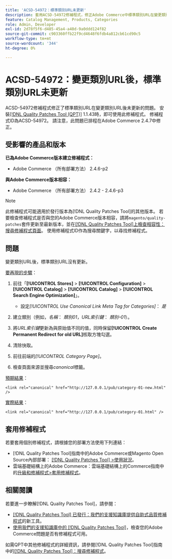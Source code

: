 ```yaml
---
title: 'ACSD-54972：標準類別URL未更新'
description: 套用ACSD-54972修補程式，修正Adobe Commerce中標準類別URL在變更類別URL後未更新的問題。
feature: Catalog Management, Products, Categories
role: Admin, Developer
exl-id: 2d78f5f6-d485-45a4-a40d-9a0ddd124f82
source-git-commit: c903360ffb22f9cd4648f6fdb4a812cb61cd90c5
workflow-type: tm+mt
source-wordcount: '344'
ht-degree: 0%

---
```


# ACSD-54972：變更類別URL後，標準類別URL未更新

ACSD-54972修補程式修正了標準類別URL在變更類別URL後未更新的問題。 安裝[[!DNL Quality Patches Tool (QPT)]](/help/announcements/adobe-commerce-announcements/magento-quality-patches-released-new-tool-to-self-serve-quality-patches.md) 1.1.43時，即可使用此修補程式。 修補程式ID為ACSD-54972。 請注意，此問題已排程在Adobe Commerce 2.4.7中修正。

## 受影響的產品和版本

**已為Adobe Commerce版本建立修補程式：**

* Adobe Commerce （所有部署方法） 2.4.6-p2

**與Adobe Commerce版本相容：**

* Adobe Commerce （所有部署方法） 2.4.2 - 2.4.6-p3

>[!NOTE]
>
>此修補程式可能適用於發行版本為[!DNL Quality Patches Tool]的其他版本。 若要檢查修補程式是否與您的Adobe Commerce版本相容，請將`magento/quality-patches`套件更新至最新版本，並在[[!DNL Quality Patches Tool]上檢查相容性：搜尋修補程式頁面](https://experienceleague.adobe.com/tools/commerce-quality-patches/index.html?lang=zh-Hant)。 使用修補程式ID作為搜尋關鍵字，以尋找修補程式。

## 問題

變更類別URL後，標準類別URL沒有更新。

<u>要再現的步驟</u>：

1. 前往「**[!UICONTROL Stores]** > **[!UICONTROL Configuration]** > **[!UICONTROL Catalog]** > **[!UICONTROL Catalog]** > **[!UICONTROL Search Engine Optimization]**」。

   * 設定&#x200B;*[!UICONTROL Use Canonical Link Meta Tag for Categories]*： *是*

2. 建立類別（例如，*名稱*： *類別01*，*URL索引鍵*： *類別–01*）。
3. 將&#x200B;*URL索引鍵*&#x200B;更新為與原始值不同的值，同時保留&#x200B;**[!UICONTROL Create Permanent Redirect for old URL]**&#x200B;核取方塊勾選。
4. 清除快取。
5. 前往前端的&#x200B;*[!UICONTROL Category Page]*。
6. 檢查頁面來源並搜尋&#x200B;*canonical*&#x200B;標籤。

<u>預期結果</u>：

`<link rel="canonical" href="http://127.0.0.1/pub/category-01-new.html" />`

<u>實際結果</u>：

`<link rel="canonical" href="http://127.0.0.1/pub/category-01.html" />`

## 套用修補程式

若要套用個別修補程式，請根據您的部署方法使用下列連結：

* [!DNL Quality Patches Tool]指南中的Adobe Commerce或Magento Open Source內部部署： [[!DNL Quality Patches Tool] >使用狀況](https://experienceleague.adobe.com/docs/commerce-operations/tools/quality-patches-tool/usage.html?lang=zh-Hant)。
* 雲端基礎結構上的Adobe Commerce：雲端基礎結構上的Commerce指南中的[升級和修補程式>套用修補程式](https://experienceleague.adobe.com/docs/commerce-cloud-service/user-guide/develop/upgrade/apply-patches.html?lang=zh-Hant)。

## 相關閱讀

若要進一步瞭解[!DNL Quality Patches Tool]，請參閱：

* [[!DNL Quality Patches Tool] 已發行：我們的支援知識庫提供自助式品質修補程式](/help/announcements/adobe-commerce-announcements/magento-quality-patches-released-new-tool-to-self-serve-quality-patches.md)的新工具。
* [使用我們的支援知識庫中的 [!DNL Quality Patches Tool]](/help/support-tools/patches-available-in-qpt-tool/check-patch-for-magento-issue-with-magento-quality-patches.md)，檢查您的Adobe Commerce問題是否有修補程式可用。

如需QPT中其他修補程式的詳細資訊，請參閱[!DNL Quality Patches Tool]指南中的[[!DNL Quality Patches Tool]：搜尋修補程式](https://experienceleague.adobe.com/tools/commerce-quality-patches/index.html?lang=zh-Hant)。
